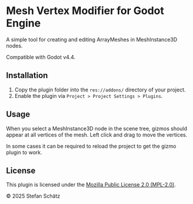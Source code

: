 # Mesh Vertex Modifier for Godot Engine

A simple tool for creating and editing ArrayMeshes in MeshInstance3D nodes.

Compatible with Godot v4.4.

## Installation

1. Copy the plugin folder into the `res://addons/` directory of your project.
2. Enable the plugin via `Project > Project Settings > Plugins`.

## Usage

When you select a MeshInstance3D node in the scene tree, gizmos should appear at all vertices of the
mesh. Left click and drag to move the vertices.

In some cases it can be required to reload the project to get the gizmo plugin to work.

## License

This plugin is licensed under the [Mozilla Public License 2.0 (MPL-2.0)](LICENSE).

© 2025 Stefan Schätz
